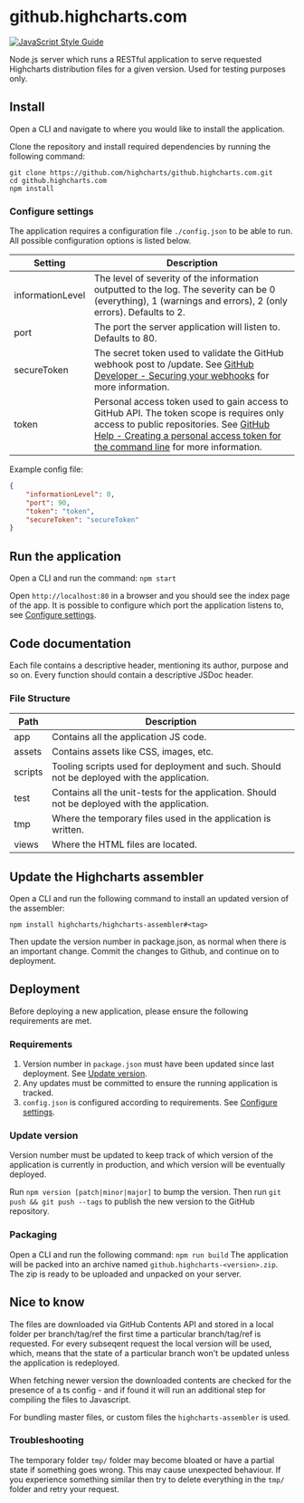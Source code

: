 # github.highcharts.com
[![JavaScript Style Guide](https://img.shields.io/badge/code_style-standard-brightgreen.svg)](https://standardjs.com)

Node.js server which runs a RESTful application to serve requested Highcharts distribution files for a given version. Used for testing purposes only. 

## Install
Open a CLI and navigate to where you would like to install the application.

Clone the repository and install required dependencies by running the following command:
```
git clone https://github.com/highcharts/github.highcharts.com.git
cd github.highcharts.com
npm install
```

### Configure settings
The application requires a configuration file `./config.json` to be able to run. All possible configuration options is listed below.

| Setting | Description |
|---|---|
| informationLevel | The level of severity of the information outputted to the log. The severity can be 0 (everything), 1 (warnings and errors), 2 (only errors). Defaults to 2. |
| port | The port the server application will listen to. Defaults to 80. |
| secureToken | The secret token used to validate the GitHub webhook post to /update. See [GitHub Developer - Securing your webhooks](https://developer.github.com/webhooks/securing/) for more information. |
| token | Personal access token used to gain access to GitHub API. The token scope is requires only access to public repositories. See [GitHub Help - Creating a personal access token for the command line](https://help.github.com/en/github/authenticating-to-github/creating-a-personal-access-token-for-the-command-line) for more information. |

Example config file:
```json
{
    "informationLevel": 0,
    "port": 90,
    "token": "token",
    "secureToken": "secureToken"
}
```

## Run the application
Open a CLI and run the command: `npm start`

Open `http://localhost:80` in a browser and you should see the index page of the app.
It is possible to configure which port the application listens to, see [Configure settings](#configure-settings).

## Code documentation
Each file contains a descriptive header, mentioning its author, purpose and so on. Every function should contain a descriptive JSDoc header.

### File Structure
| Path | Description |
|---|---|
| app | Contains all the application JS code. |
| assets | Contains assets like CSS, images, etc. |
| scripts | Tooling scripts used for deployment and such. Should not be deployed with the application. |
| test | Contains all the unit-tests for the application. Should not be deployed with the application. |
| tmp | Where the temporary files used in the application is written. |
| views | Where the HTML files are located. |

## Update the Highcharts assembler
Open a CLI and run the following command to install an updated version of the assembler:
```
npm install highcharts/highcharts-assembler#<tag>
```
Then update the version number in package.json, as normal when there is an important change.
Commit the changes to Github, and continue on to deployment.

## Deployment
Before deploying a new application, please ensure the following requirements are met.
### Requirements
1. Version number in `package.json` must have been updated since last deployment. See [Update version](#update-version).
2. Any updates must be committed to ensure the running application is tracked.
3. `config.json` is configured according to requirements. See [Configure settings](#configure-settings).

### Update version
Version number must be updated to keep track of which version of the application is currently in production, and which version will be eventually deployed.

Run `npm version [patch|minor|major]` to bump the version.
Then run `git push && git push --tags` to publish the new version to the GitHub repository.

### Packaging
Open a CLI and run the following command:
`npm run build`
The application will be packed into an archive named `github.highcharts-<version>.zip`. The zip is ready to be uploaded and unpacked on your server.

## Nice to know
The files are downloaded via GitHub Contents API and stored in a local folder per branch/tag/ref the first time a particular branch/tag/ref is requested. For every subseqent request the local version will be used, which, means that the state of a particular branch won't be updated unless the application is redeployed.

When fetching newer version the downloaded contents are checked for the presence of a ts config - and if found it will run an additional step for compiling the files to Javascript.

For bundling master files, or custom files the `highcharts-assembler` is used.  

### Troubleshooting
The temporary folder `tmp/` folder may become bloated or have a partial state if something goes wrong. This may cause unexpected behaviour. If you experience something similar then try to delete everything in the  `tmp/` folder and retry your request.  
